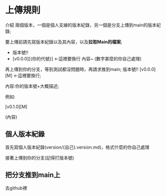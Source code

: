 # 上傳規則
  介紹
 兩個版本，一個是個人支線的版本紀錄，另一個是分支上傳到main的版本紀錄;

 要上傳前請先寫版本紀錄以及其內容，以及**拉取Main的檔案**;

 - 版本號!!
 - [v0.0.0][{你的代號}]   <-這裡要換行
    內容~
 (數字甚麼的你自己處理)


 再上傳到你的分支，等到測試都沒問題時，再請求推到main;
 版本號!!
 [v0.0.0][M]    <-這裡要換行;

 內容:你的版本號+大概描述;

 例如:

 [v0.1.0][M]

 (內容)

## 個人版本紀錄
首先寫個人版本紀錄(version/{自己}.version.md)，格式什麼的你自己處理

接著上傳到你的分支(記得打版本號)

## 把分支推到main上
去github裡